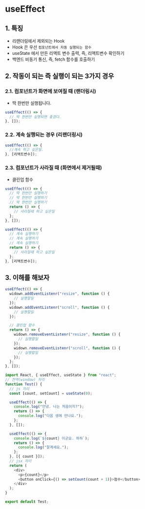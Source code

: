 # useEffect

## 1. 특징

- 리랜더링에서 제외되는 Hook
- Hook 은 우선 `컴포넌트에서 자동 실행되는 함수`
- useState 에서 만든 리액트 변수 출력, 즉, 리액트변수 확인하기
- 백엔드 비동기 통신, 즉, fetch 함수를 호출하기

## 2. 작동이 되는 즉 실행이 되는 3가지 경우

### 2.1. 컴포넌트가 화면에 보여질 때 (랜더링시)

- 딱 한번만 실행됩니다.

```js
useEffect(() => {
  // 딱 한번만 실행되면 좋겠다.
}, []);
```

### 2.2. 계속 실행되는 경우 (리랜더링시)

```js
useEffect(() => {
  //계속 하고 싶은일.
}, [리액트변수]);
```

### 2.3. 컴포넌트가 사라질 때 (화면에서 제거될때)

- 클린업 함수

```js
useEffect(() => {
  // 딱 한번만 실행하기
  // 딱 한번만 실행하기
  // 딱 한번만 실행하기
  return () => {
    // 사라질때 하고 싶은일
  };
}, []);
```

```js
useEffect(() => {
  // 계속 실행하기
  // 계속 실행하기
  // 계속 실행하기
  return () => {
    // 사라질때 하고 싶은일
  };
}, [리액트변수]);
```

## 3. 이해를 해보자

```js
useEffect(() => {
  widown.addEventListenr("resize", function () {
    // 실행할일
  });
  widown.addEventListenr("scroll", function () {
    // 실행할일
  });

  // 클린업 함수
  return () => {
    widown.removeEventListenr("resize", function () {
      // 실행할일
    });
    widown.removeEventListenr("scroll", function () {
      // 실행할일
    });
  };
}, []);
```

```js
import React, { useEffect, useState } from "react";
// 전역(window) 자리
function Test() {
  // js 자리
  const [count, setCount] = useState(0);

  useEffect(() => {
    console.log("안녕. 나는 처음이지?");
    return () => {
      console.log("다음 생에 만나요.");
    };
  }, []);

  useEffect(() => {
    console.log(`${count} 이군요. 하하`);
    return () => {
      console.log("잘계세요.");
    };
  }, [{ count }]);
  // jsx 자리
  return (
    <div>
      <p>{count}</p>
      <button onClick={() => setCount(count + 1)}>점수</button>
    </div>
  );
}

export default Test;
```
